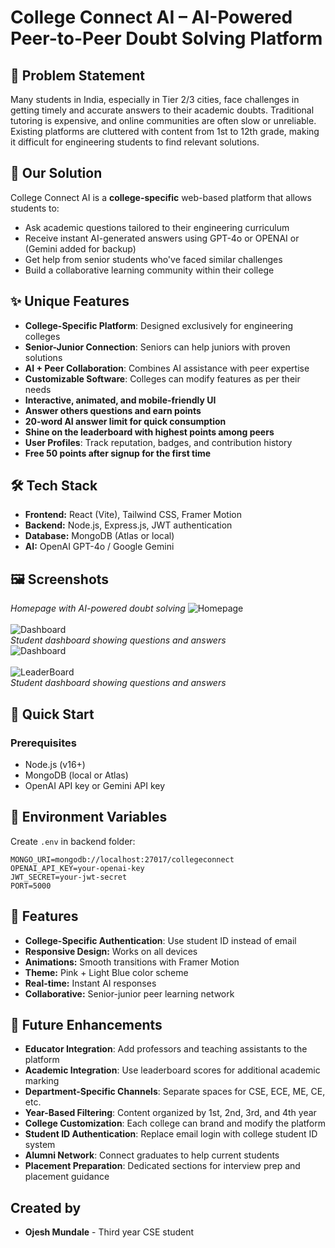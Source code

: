 # College Connect AI – AI-Powered Peer-to-Peer Doubt Solving Platform

## 🎯 Problem Statement
Many students in India, especially in Tier 2/3 cities, face challenges in getting timely and accurate answers to their academic doubts. Traditional tutoring is expensive, and online communities are often slow or unreliable. Existing platforms are cluttered with content from 1st to 12th grade, making it difficult for engineering students to find relevant solutions.

## 🚀 Our Solution
College Connect AI is a **college-specific** web-based platform that allows students to:
- Ask academic questions tailored to their engineering curriculum
- Receive instant AI-generated answers using GPT-4o or OPENAI or (Gemini added for backup)
- Get help from senior students who've faced similar challenges
- Build a collaborative learning community within their college

## ✨ Unique Features
- **College-Specific Platform**: Designed exclusively for engineering colleges
- **Senior-Junior Connection**: Seniors can help juniors with proven solutions
- **AI + Peer Collaboration**: Combines AI assistance with peer expertise
- **Customizable Software**: Colleges can modify features as per their needs
- **Interactive, animated, and mobile-friendly UI**
- **Answer others questions and earn points**
- **20-word AI answer limit for quick consumption**
- **Shine on the leaderboard with highest points among peers**
- **User Profiles**: Track reputation, badges, and contribution history
- **Free 50 points after signup for the first time**

## 🛠️ Tech Stack
- **Frontend:** React (Vite), Tailwind CSS, Framer Motion
- **Backend:** Node.js, Express.js, JWT authentication
- **Database:** MongoDB (Atlas or local)
- **AI:** OpenAI GPT-4o / Google Gemini

 ## 🖼️ Screenshots
*Homepage with AI-powered doubt solving*
![Homepage](images/homepage.png)  
<br>
![Dashboard](images/dashboard.png)  
*Student dashboard showing questions and answers*
<br>
![Dashboard](images/dashboard-1.png)  
<br>
![LeaderBoard](images/leaderboard.png)  
*Student dashboard showing questions and answers*

## 🚀 Quick Start

### Prerequisites
- Node.js (v16+)
- MongoDB (local or Atlas)
- OpenAI API key or Gemini API key


## 🔧 Environment Variables
Create `.env` in backend folder:
```
MONGO_URI=mongodb://localhost:27017/collegeconnect
OPENAI_API_KEY=your-openai-key
JWT_SECRET=your-jwt-secret
PORT=5000
```

## 🎨 Features
- **College-Specific Authentication**: Use student ID instead of email
- **Responsive Design:** Works on all devices
- **Animations:** Smooth transitions with Framer Motion
- **Theme:** Pink + Light Blue color scheme
- **Real-time:** Instant AI responses
- **Collaborative:** Senior-junior peer learning network

## 🔮 Future Enhancements
- **Educator Integration**: Add professors and teaching assistants to the platform
- **Academic Integration**: Use leaderboard scores for additional academic marking
- **Department-Specific Channels**: Separate spaces for CSE, ECE, ME, CE, etc.
- **Year-Based Filtering**: Content organized by 1st, 2nd, 3rd, and 4th year
- **College Customization**: Each college can brand and modify the platform
- **Student ID Authentication**: Replace email login with college student ID system
- **Alumni Network**: Connect graduates to help current students
- **Placement Preparation**: Dedicated sections for interview prep and placement guidance



## Created by 

- **Ojesh Mundale** - Third year CSE student

